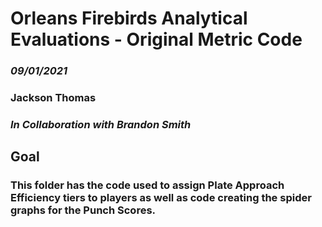# Orleans Firebirds Analytical Evaluations - Original Metric Code
### *09/01/2021*

### **Jackson Thomas**
### *In Collaboration with Brandon Smith*

## Goal
### This folder has the code used to assign Plate Approach Efficiency tiers to players as well as code creating the spider graphs for the Punch Scores. 
